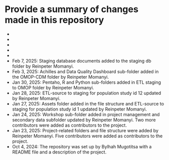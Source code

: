 # Provide a summary of changes made in this repository

-
-
-
-
-
- Feb 7, 2025: Staging database documents added to the staging db folder by Reinpeter Momanyi.
- Feb 3, 2025: Achilles and Data Quality Dashboard sub-folder added in the OMOP-CDM folder by Reinpeter Momanyi.
- Jan 30, 2025: Pentaho, R and Python sub-folders added in ETL staging to OMOP folder by Reinpeter Momanyi.
- Jan 28, 2025: ETL-source to staging for population study id 12 updated by Reinpeter Momanyi.
- Jan 27, 2025: Assets folder added in the file structure and ETL-source to staging for population study id 1 updated by 
  Reinpeter Momanyi.
- Jan 24, 2025: Workshop sub-folder added in project management and secondary data subfolder updated by Reinpeter Momanyi.
  Two more contributors were added as contributors to the project.
- Jan 23, 2025: Project-related folders and file structure were added by Reinpeter Momanyi. Five contributors
  were added as contributors to the project.
- Oct 4, 2024: The repository was set up by Bylhah Mugotitsa with a README file and a description of the project.
